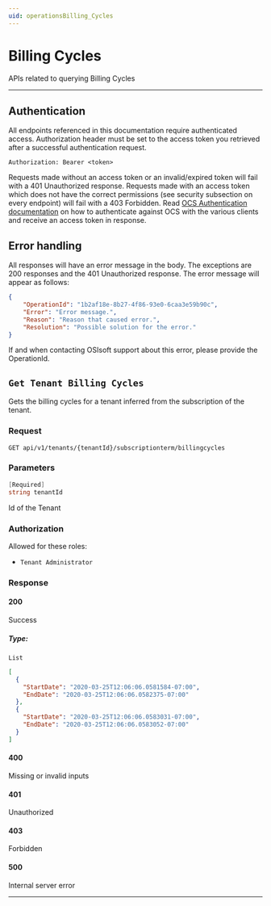 ```yaml
---
uid: operationsBilling_Cycles
---
```


# Billing Cycles

APIs related to querying Billing Cycles


***

## Authentication

All endpoints referenced in this documentation require authenticated access. Authorization header must be set to the access token you retrieved after a successful authentication request.

`Authorization: Bearer <token>`

Requests made without an access token or an invalid/expired token will fail with a 401 Unauthorized response.
Requests made with an access token which does not have the correct permissions (see security subsection on every endpoint) will fail with a 403 Forbidden.
Read [OCS Authentication documentation](https://github.com/osisoft/OSI-Samples-OCS/blob/master/docs/AUTHENTICATION_README.md) on how to authenticate against OCS with the various clients and receive an access token in response.

## Error handling

All responses will have an error message in the body. The exceptions are 200 responses and the 401 Unauthorized response. The error message will appear as follows:

```json
{
    "OperationId": "1b2af18e-8b27-4f86-93e0-6caa3e59b90c", 
    "Error": "Error message.", 
    "Reason": "Reason that caused error.", 
    "Resolution": "Possible solution for the error." 
}
```

If and when contacting OSIsoft support about this error, please provide the OperationId.

## `Get Tenant Billing Cycles`

Gets the billing cycles for a tenant inferred from the subscription of the tenant.

### Request

`GET api/v1/tenants/{tenantId}/subscriptionterm/billingcycles`

### Parameters

```csharp
[Required]
string tenantId
```

Id of the Tenant

### Authorization

Allowed for these roles:

- `Tenant Administrator`

### Response

#### 200

Success

##### Type:

 `List`

```json
[
  {
    "StartDate": "2020-03-25T12:06:06.0581584-07:00",
    "EndDate": "2020-03-25T12:06:06.0582375-07:00"
  },
  {
    "StartDate": "2020-03-25T12:06:06.0583031-07:00",
    "EndDate": "2020-03-25T12:06:06.0583052-07:00"
  }
]
```

#### 400

Missing or invalid inputs

#### 401

Unauthorized

#### 403

Forbidden

#### 500

Internal server error
***

